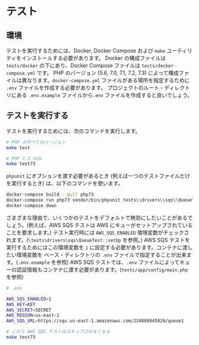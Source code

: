 テスト
======

環境
----

テストを実行するためには、Docker, Docker Compose および `make` ユーティリティをインストールする必要があります。
Docker の構成ファイルは `tests/docker` の下にあり、Docker Compose ファイルは `tests/docker-compose.yml` です。
PHP のバージョン (5.6, 7.0, 7.1, 7.2, 7.3) によって構成ファイルは異なります。`docker-compose.yml` ファイルがある場所を指定するために `.env` ファイルを作成する必要があります。
プロジェクトのルート・ディレクトリにある `.env.example` ファイルから`.env` ファイルを作成すると良いでしょう。

テストを実行する
----------------

テストを実行するためには、次のコマンドを実行します。

```bash
# PHP のすべてのバージョン
make test

# PHP 7.3 のみ
make test73
```

`phpunit` にオプションを渡す必要があるとき (例えば一つのテストファイルだけを実行するとき) は、以下のコマンドを使います。
```bash
docker-compose build --pull php73
docker-compose run php73 vendor/bin/phpunit tests\\drivers\\sqs\\QueueTest /code/tests/drivers/sqs/QueueTest.php
docker-compose down
```

さまざまな理由で、いくつかのテストをデフォルトで無効にしたいことがあるでしょう。(例えば、AWS SQS テストは AWS にキューがセットアップされていることを要求します。)
テスト実行時には `AWS_SQS_ENABLED` 環境変数がチェックされます。(`\tests\drivers\sqs\QueueTest::setUp` を参照。)
AWS SQS テストを実行するためにはこの環境変数を `1` に設定する必要があります。コンテナに渡したい環境変数を
ベース・ディレクトリの `.env` ファイルで指定することが出来ます。(`.env.example` を参照)
AWS SQS テストでは、`.env` ファイルによってキューの認証情報もコンテナに渡す必要があります。(`tests/app/config/main.php` を参照)

```bash
# .env

AWS_SQS_ENABLED=1
AWS_KEY=KEY
AWS_SECRET=SECRET
AWS_REGION=us-east-1
AWS_SQS_URL=https://sqs.us-east-1.amazonaws.com/234888945020/queue1
```

```bash
# これで AWS SQS テストはスキップされなくなる
make test73
```
